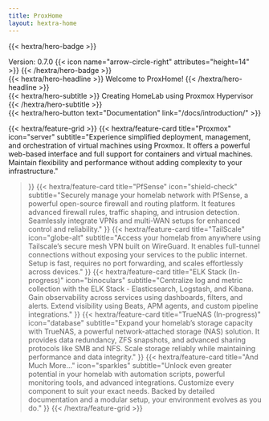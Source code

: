 ```yaml
---
title: ProxHome
layout: hextra-home
---
```


{{< hextra/hero-badge >}}
  <div class="hx-w-2 hx-h-2 hx-rounded-full hx-bg-primary-400"></div>
  <span>Version: 0.7.0</span>
  {{< icon name="arrow-circle-right" attributes="height=14" >}}
{{< /hextra/hero-badge >}}

<div class="hx-mt-6 hx-mb-6">
{{< hextra/hero-headline >}}
  Welcome to ProxHome!
{{< /hextra/hero-headline >}}
</div>

<div class="hx-mb-12">
{{< hextra/hero-subtitle >}}
  Creating HomeLab using Proxmox Hypervisor
{{< /hextra/hero-subtitle >}}
</div>


<div class="hx-mb-6">
{{< hextra/hero-button text="Documentation" link="/docs/introduction/" >}}
</div>

<div class="grid grid-cols-1 sm:grid-cols-2 lg:grid-cols-3 gap-6"></div>

{{< hextra/feature-grid >}}
  {{< hextra/feature-card
    title="Proxmox"
    icon="server"
    subtitle="Experience simplified deployment, management, and orchestration of virtual machines using Proxmox. It offers a powerful web-based interface and full support for containers and virtual machines. Maintain flexibility and performance without adding complexity to your infrastructure."
  >}}
  {{< hextra/feature-card
    title="PfSense"
    icon="shield-check"
    subtitle="Securely manage your homelab network with PfSense, a powerful open-source firewall and routing platform. It features advanced firewall rules, traffic shaping, and intrusion detection. Seamlessly integrate VPNs and multi-WAN setups for enhanced control and reliability."
  >}}
  {{< hextra/feature-card
    title="TailScale"
    icon="globe-alt"
    subtitle="Access your homelab from anywhere using Tailscale’s secure mesh VPN built on WireGuard. It enables full-tunnel connections without exposing your services to the public internet. Setup is fast, requires no port forwarding, and scales effortlessly across devices."
  >}}
  {{< hextra/feature-card
    title="ELK Stack (In-progress)"
    icon="binoculars"
    subtitle="Centralize log and metric collection with the ELK Stack - Elasticsearch, Logstash, and Kibana. Gain observability across services using dashboards, filters, and alerts. Extend visibility using Beats, APM agents, and custom pipeline integrations."
  >}}
  {{< hextra/feature-card
    title="TrueNAS (In-progress)"
    icon="database"
    subtitle="Expand your homelab’s storage capacity with TrueNAS, a powerful network-attached storage (NAS) solution. It provides data redundancy, ZFS snapshots, and advanced sharing protocols like SMB and NFS. Scale storage reliably while maintaining performance and data integrity."
  >}}
  {{< hextra/feature-card
    title="And Much More..."
    icon="sparkles"
    subtitle="Unlock even greater potential in your homelab with automation scripts, powerful monitoring tools, and advanced integrations. Customize every component to suit your exact needs. Backed by detailed documentation and a modular setup, your environment evolves as you do."
  >}}
{{< /hextra/feature-grid >}}